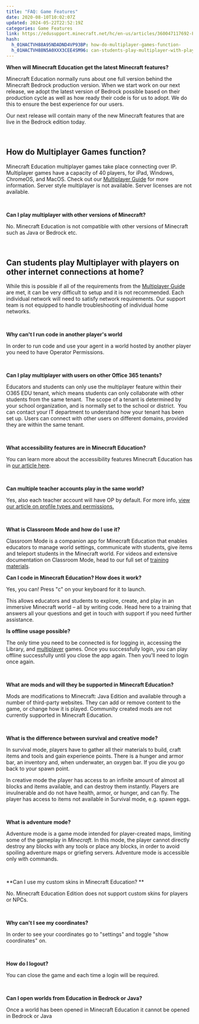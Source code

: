 ```yaml
---
title: "FAQ: Game Features"
date: 2020-08-10T10:02:07Z
updated: 2024-05-22T22:52:19Z
categories: Game Features
link: https://edusupport.minecraft.net/hc/en-us/articles/360047117692-FAQ-Game-Features
hash:
  h_01HACTVH88A95NDADND4VP93BP: how-do-multiplayer-games-function-
  h_01HACTVH88N5A0XXX3CEE4SM96: can-students-play-multiplayer-with-players-on-other-internet-connections-at-home
---
```


**When will Minecraft Education get the latest Minecraft features?**

Minecraft Education normally runs about one full version behind the Minecraft Bedrock production version. When we start work on our next release, we adopt the latest version of Bedrock possible based on their production cycle as well as how ready their code is for us to adopt. We do this to ensure the best experience for our users.

Our next release will contain many of the new Minecraft features that are live in the Bedrock edition today.

 

## **How do Multiplayer Games function?** 

Minecraft Education multiplayer games take place connecting over IP. Multiplayer games have a capacity of 40 players, for iPad, Windows, ChromeOS, and MacOS. Check out our [Multiplayer Guide](https://educommunity.minecraft.net/hc/en-us/articles/360047555531-How-To-Set-Up-A-Multiplayer-Game-) for more information. Server style multiplayer is not available. Server licenses are not available.

 

**Can I play multiplayer with other versions of Minecraft?**

No. Minecraft Education is not compatible with other versions of Minecraft such as Java or Bedrock etc.

 

## **Can students play Multiplayer with players on other internet connections at home?**

While this is possible if all of the requirements from the [Multiplayer Guide](https://educommunity.minecraft.net/hc/en-us/articles/360047555531-How-To-Set-Up-A-Multiplayer-Game-) are met, it can be very difficult to setup and it is not recommended. Each individual network will need to satisfy network requirements. Our support team is not equipped to handle troubleshooting of individual home networks.

 

**Why can't I run code in another player's world**

In order to run code and use your agent in a world hosted by another player you need to have Operator Permissions.

 

**Can I play multiplayer with users on other Office 365 tenants?**

Educators and students can only use the multiplayer feature within their O365 EDU tenant, which means students can only collaborate with other students from the same tenant.  The scope of a tenant is determined by your school organization, and is normally set to the school or district.  You can contact your IT department to understand how your tenant has been set up. Users can connect with other users on different domains, provided they are within the same tenant. 

 

**What accessibility features are in Minecraft Education?**

You can learn more about the accessibility features Minecraft Education has in [our article here](https://educommunity.minecraft.net/hc/en-us/articles/360061503031). 

 

**Can multiple teacher accounts play in the same world?**

Yes, also each teacher account will have OP by default. For more info, [view our article on profile types and permissions.](https://educommunity.minecraft.net/hc/en-us/articles/360047117072)

 

**What is Classroom Mode and how do I use it?**

Classroom Mode is a companion app for Minecraft Education that enables educators to manage world settings, communicate with students, give items and teleport students in the Minecraft world. For videos and extensive documentation on Classroom Mode, head to our full set of [training materials](https://education.minecraft.net/trainings/install-use-classroom-mode-for-minecraft/).

  
**Can I code in Minecraft Education? How does it work?**

Yes, you can! Press "c" on your keyboard for it to launch. 

This allows educators and students to explore, create, and play in an immersive Minecraft world – all by writing code. Head here to a training that answers all your questions and get in touch with support if you need further assistance.

  
**Is offline usage possible?**

The only time you need to be connected is for logging in, accessing the Library, and [multiplayer](https://educommunity.minecraft.net/hc/en-us/articles/360047555531-How-To-Set-Up-A-Multiplayer-Game-) games. Once you successfully login, you can play offline successfully until you close the app again. Then you'll need to login once again. 

 

**What are mods and will they be supported in Minecraft Education?**

Mods are modifications to Minecraft: Java Edition and available through a number of third-party websites. They can add or remove content to the game, or change how it is played. Community created mods are not currently supported in Minecraft Education.

 

**What is the difference between survival and creative mode?**

In survival mode, players have to gather all their materials to build, craft items and tools and gain experience points. There is a hunger and armor bar, an inventory and, when underwater, an oxygen bar. If you die you go back to your spawn point.

In creative mode the player has access to an infinite amount of almost all blocks and items available, and can destroy them instantly. Players are invulnerable and do not have health, armor, or hunger, and can fly. The player has access to items not available in Survival mode, e.g. spawn eggs.

 

**What is adventure mode?**

Adventure mode is a game mode intended for player-created maps, limiting some of the gameplay in *Minecraft.* In this mode, the player cannot directly destroy any blocks with any tools or place any blocks, in order to avoid spoiling adventure maps or griefing servers. Adventure mode is accessible only with commands.

 

**Can I use my custom skins in Minecraft Education? **

No. Minecraft Education Edition does not support custom skins for players or NPCs.

 

**Why can't I see my coordinates?**

In order to see your coordinates go to "settings" and toggle "show coordinates" on.

 

**How do I logout?**

You can close the game and each time a login will be required.

 

**Can I open worlds from Education in Bedrock or Java?**

Once a world has been opened in Minecraft Education it cannot be opened in Bedrock or Java
